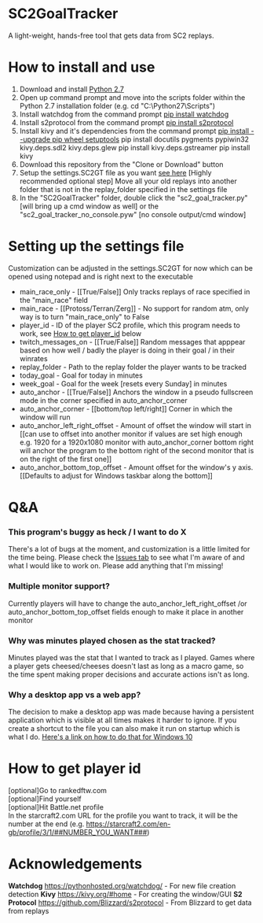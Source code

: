 # SC2GoalTracker
A light-weight, hands-free tool that gets data from SC2 replays.

# How to install and use
1) Download and install [Python 2.7](https://www.python.org/downloads/release/python-2715/)
2) Open up command prompt and move into the scripts folder within the Python 2.7 installation folder (e.g. cd "C:\Python27\Scripts")
3) Install watchdog from the command prompt [pip install watchdog](https://pythonhosted.org/watchdog/)
4) Install s2protocol from the command prompt [pip install s2protocol](https://github.com/Blizzard/s2protocol/blob/master/docs/tutorial.rst)
5) Install kivy and it's dependencies from the command prompt 
[pip install --upgrade pip wheel setuptools](https://kivy.org/doc/stable/installation/installation-windows.html)
pip install docutils pygments pypiwin32 kivy.deps.sdl2 kivy.deps.glew
pip install kivy.deps.gstreamer
pip install kivy
6) Download this repository from the "Clone or Download" button
7) Setup the settings.SC2GT file as you want [see here](https://github.com/SC2GoalTracker/SC2GoalTracker/blob/master/README.md#Setting-up-the-settings-file)
[Highly recommended optional step] Move all your old replays into another folder that is not in the replay_folder specified in the settings file
8) In the "SC2GoalTracker" folder, double click the "sc2_goal_tracker.py" [will bring up a cmd window as well] or the "sc2_goal_tracker_no_console.pyw" [no console output/cmd window]

# Setting up the settings file
Customization can be adjusted in the settings.SC2GT for now which can be opened using notepad and is right next to the executable
* main_race_only - [[True/False]] Only tracks replays of race specified in the "main_race" field
* main_race - [[Protoss/Terran/Zerg]] - No support for random atm, only way is to turn "main_race_only" to False
* player_id - ID of the player SC2 profile, which this program needs to work, see [How to get player_id](https://github.com/SC2GoalTracker/SC2GoalTracker/blob/master/README.md#How-to-get-player-id) below
* twitch_messages_on - [[True/False]] Random messages that apppear based on how well / badly the player is doing in their goal / in their winrates
* replay_folder - Path to the replay folder the player wants to be tracked
* today_goal - Goal for today in minutes
* week_goal - Goal for the week [resets every Sunday] in minutes
* auto_anchor - [[True/False]] Anchors the window in a pseudo fullscreen mode in the corner specified in auto_anchor_corner
* auto_anchor_corner - [[bottom/top left/right]] Corner in which the window will run
* auto_anchor_left_right_offset - Amount of offset the window will start in [[can use to offset into another monitor if values are set high enough e.g. 1920 for a 1920x1080 monitor with auto_anchor_corner bottom right will anchor the program to the bottom right of the second monitor that is on the right of the first one]]
* auto_anchor_bottom_top_offset - Amount offset for the window's y axis. [[Defaults to adjust for Windows taskbar along the bottom]]

# Q&A
### This program's buggy as heck / I want to do X  
There's a lot of bugs at the moment, and customization is a little limited for the time being. Please check the [Issues tab](https://github.com/SC2GoalTracker/SC2GoalTracker/issues) to see what I'm aware of and what I would like to work on. Please add anything that I'm missing!  

### Multiple monitor support?  
Currently players will have to change the auto_anchor_left_right_offset /or auto_anchor_bottom_top_offset fields enough to make it place in another monitor

### Why was minutes played chosen as the stat tracked?
Minutes played was the stat that I wanted to track as I played. Games where a player gets cheesed/cheeses doesn't last as long as a macro game, so the time spent making proper decisions and accurate actions isn't as long.

### Why a desktop app vs a web app?
The decision to make a desktop app was made because having a persistent application which is visible at all times makes it harder to ignore. If you create a shortcut to the file you can also make it run on startup which is what I do. [Here's a link on how to do that for Windows 10](https://support.microsoft.com/en-us/help/4026268/windows-10-change-startup-apps)

# How to get player id
[optional]Go to rankedftw.com   
[optional]Find yourself  
[optional]Hit Battle.net profile  
In the starcraft2.com URL for the profile you want to track, it will be the number at the end
(e.g. https://starcraft2.com/en-gb/profile/3/1/##NUMBER_YOU_WANT###)

# Acknowledgements
**Watchdog** https://pythonhosted.org/watchdog/ - For new file creation detection
**Kivy** https://kivy.org/#home - For creating the window/GUI
**S2 Protocol** https://github.com/Blizzard/s2protocol - From Blizzard to get data from replays  
